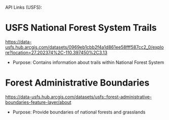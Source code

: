 API Links (USFS):

# USFS National Forest System Trails
https://data-usfs.hub.arcgis.com/datasets/0969eb1cbb2f4a1d861ee58fff587cc2_0/explore?location=27.202374%2C-110.397450%2C3.13
- Purpose: Contains information about trails within National Forest System

# Forest Administrative Boundaries
https://data-usfs.hub.arcgis.com/datasets/usfs::forest-administrative-boundaries-feature-layer/about
- Purpose: Provide boundaries of national forests and grasslands

